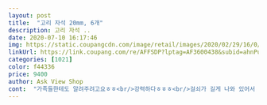 ```yaml
---
layout: post 
title:  "고리 자석 20mm, 6개" 
description: 고리 자석 ..
date: 2020-07-10 16:17:46 
img: https://static.coupangcdn.com/image/retail/images/2020/02/29/16/0/f6342991-1170-42d3-a40b-a4a21f759114.jpg 
linkUrl: https://link.coupang.com/re/AFFSDP?lptag=AF3600438&subid=ahnPublicAsk&pageKey=1326129691&itemId=2348808500&vendorItemId=71012424558&traceid=V0-113-c2cf9894de15bea6 
categories: [1021] 
color: f44336 
price: 9400 
author: Ask View Shop 
cont:  "가족들한테도 알려주려고요ㅎㅎ<br/>강력하다ㅎㅎㅎ<br/>걸쇠가 길게 나와 있어서 열쇠의 마찰로 인한 문 긁힘이 없어서 참 맘에 들어요!! 예전에두 여러번 문에 걸어봤는데 그때 마다 까지고 문 지저분해지고 때타는게 보기 안좋았거든요.<br/><br/>고리하나에 두꺼운 앞치마가 세개씩이나 걸리네요<br/>그런데 현관에 달아놓았을때 자연스렵게 고리부분이 밑으로 떨어지는 디자인도 있었으면 좋겠어여제집에 현관에 달아놓으니 정면으로 쭉 뻗더라구여<br/>그리고 다른 분들의 리뷰를 보니 마스크도 걸어 놓으셨더라고요ㅋㅋ<br/>근데 이건 문이랑 완전 떠 있어요.<br/> 손가락 하나 들어갈 정도로요ㅎㅎ 그래서 상처 안나고 때 탈일이 없을거같아요!<br/>아예 새것 걸어놓을 고리까지 여섯개 붙여놓았어요<br/>아주 만족스러운 아이템 입니다!<br/>열쇠 걸기가 마땅치 않아 어찌 할까 고민하던 중 발견한 핫템!<br/>와 다들 앞서 나가고 계셨던 거였음.<br/>.<br/> 나만 몰랏던 거임!ㅠㅋ<br/>외출하려하면 꼭 마스크 가지러 다시들어오곤 했어서<br/>이거 사셔서 걸어 놓으세요ㅎㅎ<br/>이면 더 좋을것같다는 생각도 해보았답니다^^<br/>이제 코로나 시대로 마스크는 필수인데 가족 구성원들 마다 위치를 정해서 마스크를 보관하는게 필수적입니다ㅋㅋ<br/>일반 냉장고자석이랑 비교가 안되네요<br/>자석 최고<br/>잘못하면 머리에 부딪쳐 아플수도ㅜㅜ 그래서 고리가 밑방향으로 내려오는 모양<br/>참 그리고 자석압력이 짱이예여 사람힘이 자석에 딸려갈정도입니다(여자힘)<br/>참고로 이미지하나 찍어올립니다세워붙이니 붙긴하는데 약해여<br/> -<br/> -;;;(3번째)<br/>현관에 달아놓으려고 구매했어요<br/>" 
---
```

